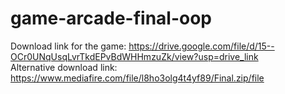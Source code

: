 # game-arcade-final-oop
Download link for the game: https://drive.google.com/file/d/15--OCr0UNqUsqLvrTkdEPvBdWHHmzuZk/view?usp=drive_link 
<br>
Alternative download link: https://www.mediafire.com/file/l8ho3olg4t4yf89/Final.zip/file
